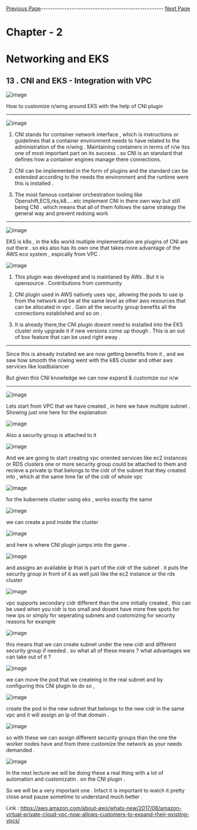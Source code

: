 

[Previous Page](https://github.com/EtricKombat/Course_Practical_Guide_EKS/blob/master/_docs/ch2/installing_the_bookstore_p2.md)---------------------------------------------------- [Next Page](https://github.com/EtricKombat/Course_Practical_Guide_EKS/blob/master/_docs/ch2/demo_cni.md)



# Chapter - 2 
# Networking and EKS

## 13 . CNI and EKS - Integration with VPC

![image](https://user-images.githubusercontent.com/33585301/119602045-f89cb480-be07-11eb-8243-9dbd77d9b7a9.png)

How to customize n/wing around EKS with the help of CNI plugin

___


![image](https://user-images.githubusercontent.com/33585301/119602981-f3406980-be09-11eb-82ba-acfccc626aa0.png)




1) CNI stands for container network interface , which is instructions or guidelines that a container environment needs to have related to the administration of the n/wing .
Maintaining containers in terms of n/w itss one of most important part on its success . so CNI is an standard that defines how a container engines manage there connections.

2) CNI can be implemented in the form of plugins and the standard can be extended according to the needs the environment and the runtime were this is installed .

3) The most famous  container orchestration tooling like Openshift,ECS,rks,k8.....etc  implement CNI in there own way but still being CNI . which means that all of them follows the same strategy the general way and prevent redoing work 


___

![image](https://user-images.githubusercontent.com/33585301/119603299-88436280-be0a-11eb-88c7-e3bcf32c8f92.png)

EKS is k8s , in the k8s world multiple implementation are plugins of CNI are out there .  so eks also has its own one that takes more advantage of the AWS eco system , espically from VPC . 

![image](https://user-images.githubusercontent.com/33585301/119604406-a0b47c80-be0c-11eb-9ed2-0e27b131164f.png)



1) This plugin was developed and is maintaned by AWs . But it is opensource . Contributions from community 

2) CNI plugin used in AWS natively uses vpc, allowing the pods to use ip from the network and be at the same level as other aws resources  that can be allocated in vpc . Gain all the security group benefits all the connections established and so on .

3) It is already there,the CNI plugin doesnt need to installed into the EKS cluster only upgrade it if new versions come up though . This is an out of box  feature that can be used right away .


---

Since this is already installed we are now getting benefits from it , and we saw how smooth the n/wing went with the k8S  cluster and other aws services like loadbalancer

But given this CNI knowledge we can now expand & customize our n/w 

---

![image](https://user-images.githubusercontent.com/33585301/119604985-9fd01a80-be0d-11eb-84ec-79fdd1dc60ad.png)


Lets start from VPC that we have created , in here we have multiple subnet . Showing just one here for the explanation 

![image](https://user-images.githubusercontent.com/33585301/119605050-c1c99d00-be0d-11eb-80d9-da1a1c93862d.png)


Also a security group is attached to it 


![image](https://user-images.githubusercontent.com/33585301/119605106-d7d75d80-be0d-11eb-9929-14230cad02e5.png)


And we are going to start creating vpc oriented services like ec2 instances or RDS clusters one or more security group could be attached to them 
and recieve a private ip that  belongs to the cidr of the subnet that they created into , which at the same time far of the cidr of whole  vpc 


![image](https://user-images.githubusercontent.com/33585301/119605137-e291f280-be0d-11eb-8fa3-9bf3d2be8faf.png)


for the kubernete cluster using eks , works exactly the same 

![image](https://user-images.githubusercontent.com/33585301/119605170-efaee180-be0d-11eb-9067-3dd98507b5b9.png)


we can create a pod inside the cluster 


![image](https://user-images.githubusercontent.com/33585301/119605266-166d1800-be0e-11eb-9f19-34345e4edb0b.png)

and here is where CNI plugin jumps into the game .


![image](https://user-images.githubusercontent.com/33585301/119605199-fb020d00-be0d-11eb-8cb7-bd256c1151ca.png)


and assigns an availablie ip that is part of the cidr of the subnet . it puts the security group in front of it as well just like the ec2 instance or the rds cluster 

![image](https://user-images.githubusercontent.com/33585301/119605342-3e5c7b80-be0e-11eb-980c-688594d16aac.png)


vpc supports secondary cidr different than the one initially created , this can be used when you cidr is too small and dosent have more free spots for new ips or simply
for seperating subnets and customizing for security reasons for example 

![image](https://user-images.githubusercontent.com/33585301/119605368-4fa58800-be0e-11eb-84a7-809c0dc344f3.png)

this means that we can create subnet under the new cidr and different security group if needed . so what all of these means ?
what advantages we can take out of it ? 


![image](https://user-images.githubusercontent.com/33585301/119605405-60ee9480-be0e-11eb-9dd6-d94456965e53.png)

we can move the pod that we createing in the real subnet and by configuring this CNI plugin to do so ,

![image](https://user-images.githubusercontent.com/33585301/119605513-8e3b4280-be0e-11eb-98e8-c34e29ce482c.png)

 create the pod in the new subnet that belongs to the new cidr in the same vpc and it will assign an ip of that domain .


![image](https://user-images.githubusercontent.com/33585301/119605438-6f3cb080-be0e-11eb-93b2-24d9a59d9e5f.png)


 so with these we can assign different security groups than the one the worker nodes have and from there customize the network 
 as your needs demanded . 





![image](https://user-images.githubusercontent.com/33585301/119605467-795eaf00-be0e-11eb-949b-969ff48f5975.png)


In the next lecture we will be doing these a real thing with a lot of automation and customizatin . on the CNI plugin .

So we will be a very important one . Infact it is important to watch it pretty close ansd pause sometime to understand much better . 



Link : https://aws.amazon.com/about-aws/whats-new/2017/08/amazon-virtual-private-cloud-vpc-now-allows-customers-to-expand-their-existing-vpcs/


